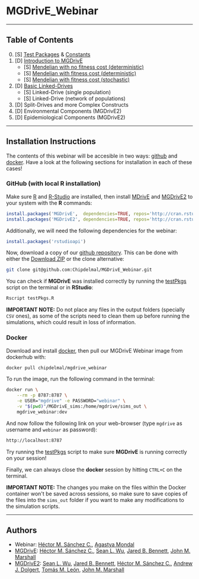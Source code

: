 # MGDrivE_Webinar


<hr>

## Table of Contents

0. [S] [Test Packages](./demos/testPkgs.R) & [Constants](./demos/constants.R)
1. [D] [Introduction to MGDrivE](./MD/Intro.md)
    * [S] [Mendelian with no fitness cost (deterministic)](./demos/MendelianNoCost.R)
    * [S] [Mendelian with fitness cost (deterministic)](./demos/MendelianCost.R)
    * [S] [Mendelian with fitness cost (stochastic)](./demos/MendelianStochastic.R)
2. [D] [Basic Linked-Drives](./MD/LDR.md)
    * [S] Linked-Drive (single population)
    * [S] Linked-Drive (network of populations)
3. [D] Split-Drives and more Complex Constructs
4. [D] Environmental Components (MGDrivE2)
5. [D] Epidemiological Components (MGDrivE2)

<hr>

## Installation Instructions

The contents of this webinar will be accesible in two ways: [github](https://github.com/Chipdelmal/MGDrivE_Webinar) and [docker](https://hub.docker.com/repository/docker/chipdelmal/mgdrive_webinar). Have a look at the following sections for installation in each of these cases!

### GitHub (with local R installation)

Make sure [R](https://www.r-project.org/) and [R-Studio](https://www.rstudio.com/) are installed, then install [MDrivE](https://cran.r-project.org/web/packages/MGDrivE/index.html) and [MGDrivE2](https://cran.r-project.org/web/packages/MGDrivE2/index.html) to your system with the **R** commands:

```R
install.packages('MGDrivE',  dependencies=TRUE, repos='http://cran.rstudio.com/')
install.packages('MGDrivE2', dependencies=TRUE, repos='http://cran.rstudio.com/')
```

Additionally, we will need the following dependencies for the webinar:

```R
install.packages('rstudioapi')
```


Now, download a copy of our [github repository](https://github.com/Chipdelmal/MGDrivE_Webinar). This can be done with either the [Download ZIP](https://github.com/Chipdelmal/MGDrivE_Webinar/archive/refs/heads/main.zip) or the clone alternative:

```bash
git clone git@github.com:Chipdelmal/MGDrivE_Webinar.git
```

You can check if **MGDrivE** was installed correctly by running the [testPkgs](./demos/testPkgs.R) script on the terminal or in **RStudio**:

```bash
Rscript testPkgs.R
```
**IMPORTANT NOTE:** Do not place any files in the output folders (specially `CSV` ones), as some of the scripts need to clean them up before running the simulations, which could result in loss of information. 

### Docker

Download and install [docker](https://docs.docker.com/get-docker/), then pull our MGDrivE Webinar image from dockerhub with:

```bash
docker pull chipdelmal/mgdrive_webinar
```

To run the image, run the following command in the terminal:

```bash
docker run \
    --rm -p 8787:8787 \
    -e USER="mgdrive" -e PASSWORD="webinar" \
    -v "$(pwd)"/MGDrivE_sims:/home/mgdrive/sims_out \
    mgdrive_webinar:dev 
```  

And now follow the following link on your web-browser (type `mgdrive` as username and `webinar` as password):

```bash
http://localhost:8787
```

Try running the [testPkgs](./demos/testPkgs.R) script to make sure **MGDrivE** is running correctly on your session!

Finally, we can always close the **docker** session by hitting `CTRL+C` on the terminal.

**IMPORTANT NOTE:** The changes you make on the files within the Docker container won't be saved across sessions, so make sure to save copies of the files into the `sims_out` folder if you want to make any modifications to the simulation scripts.

<hr>

## Authors

* Webinar: [Héctor M. Sánchez C.](https://chipdelmal.github.io/), [Agastya Mondal](https://agastyamondal.com/)
* [MGDrivE](https://besjournals.onlinelibrary.wiley.com/doi/full/10.1111/2041-210X.13318): [Héctor M. Sánchez C.](https://chipdelmal.github.io/), [Sean L. Wu](https://slwu89.github.io/), [Jared B. Bennett](https://www.linkedin.com/in/jared-bennett-21a7a9a0?original_referer=https%3A%2F%2Fwww.google.com%2F), [John M. Marshall](https://publichealth.berkeley.edu/people/john-marshall/)
* [MGDrivE2](https://journals.plos.org/ploscompbiol/article?id=10.1371/journal.pcbi.1009030): [Sean L. Wu](https://slwu89.github.io/), [Jared B. Bennett](https://www.linkedin.com/in/jared-bennett-21a7a9a0?original_referer=https%3A%2F%2Fwww.google.com%2F), [Héctor M. Sánchez C.](https://chipdelmal.github.io/), [Andrew J. Dolgert](https://www.researchgate.net/profile/Andrew-Dolgert), [Tomás M. León](https://tomasleon.com/), [John M. Marshall](https://publichealth.berkeley.edu/people/john-marshall/)
